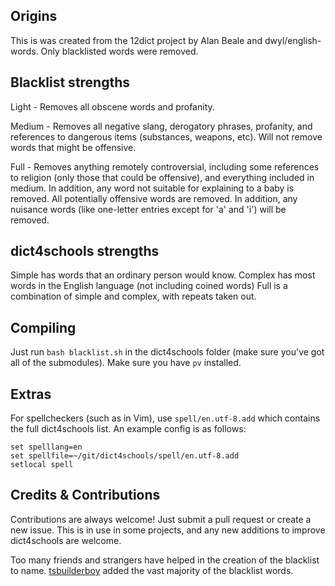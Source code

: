 ## Origins
This is was created from the 12dict project by Alan Beale and dwyl/english-words. Only blacklisted words were removed.

## Blacklist strengths
Light - Removes all obscene words and profanity.

Medium - Removes all negative slang, derogatory phrases, profanity, and references to dangerous items (substances, weapons, etc). Will not remove words that might be offensive.

Full - Removes anything remotely controversial, including some references to religion (only those that could be offensive), and everything included in medium. In addition, any word not suitable for explaining to a baby is removed. All potentially offensive words are removed. In addition, any nuisance words (like one-letter entries except for 'a' and 'i') will be removed.

## dict4schools strengths
Simple has words that an ordinary person would know.
Complex has most words in the English language (not including coined words)
Full is a combination of simple and complex, with repeats taken out.

## Compiling
Just run `bash blacklist.sh` in the dict4schools folder (make sure you've got all of the submodules). Make sure you have `pv` installed.

## Extras
For spellcheckers (such as in Vim), use `spell/en.utf-8.add` which contains the full dict4schools list. An example config is as follows:

```
set spelllang=en
set spellfile=~/git/dict4schools/spell/en.utf-8.add
setlocal spell
```

## Credits & Contributions
Contributions are always welcome! Just submit a pull request or create a new issue. This is in use in some projects, and any new additions to improve dict4schools are welcome.

Too many friends and strangers have helped in the creation of the blacklist to name.
[tsbuilderboy](https://github.com/tsbuilderboy) added the vast majority of the blacklist words.
